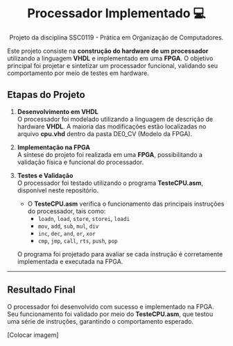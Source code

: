 <h1 align="center">Processador Implementado 💻</h1>
<p align="center"> Projeto da disciplina SSC0119 - Prática em Organização de Computadores. </p>

Este projeto consiste na **construção do hardware de um processador** utilizando a linguagem **VHDL** e implementado em uma **FPGA**. O objetivo principal foi projetar e sintetizar um processador funcional, validando seu comportamento por meio de testes em hardware.

## Etapas do Projeto

1. **Desenvolvimento em VHDL**  
   O processador foi modelado utilizando a linguagem de descrição de hardware **VHDL**. A maioria das modificações estão localizadas no arquivo **cpu.vhd** dentro da pasta DE0_CV (Modelo da FPGA).

2. **Implementação na FPGA**  
   A síntese do projeto foi realizada em uma **FPGA**, possibilitando a validação física e funcional do processador.

3. **Testes e Validação**  
   O processador foi testado utilizando o programa **TesteCPU.asm**, disponível neste repositório.  
   - O **TesteCPU.asm** verifica o funcionamento das principais instruções do processador, tais como:  
     - `loadn`, `load`, `store`, `storei`, `loadi`  
     - `mov`, `add`, `sub`, `mul`, `div`  
     - `inc`, `dec`, `and`, `or`, `xor`  
     - `cmp`, `jmp`, `call`, `rts`, `push`, `pop`  

   O programa foi projetado para avaliar se cada instrução é corretamente implementada e executada na FPGA.  

---

## Resultado Final

O processador foi desenvolvido com sucesso e implementado na FPGA. Seu funcionamento foi validado por meio do **TesteCPU.asm**, que testou uma série de instruções, garantindo o comportamento esperado.

[Colocar imagem]